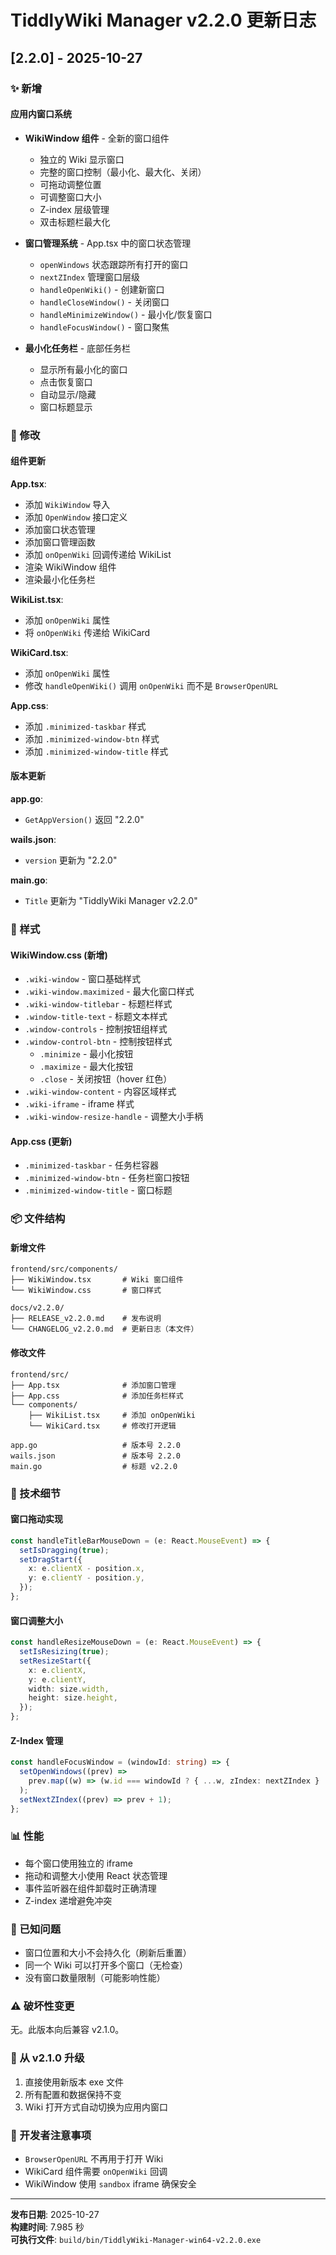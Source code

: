 # TiddlyWiki Manager v2.2.0 更新日志

## [2.2.0] - 2025-10-27

### ✨ 新增

#### 应用内窗口系统

- **WikiWindow 组件** - 全新的窗口组件

  - 独立的 Wiki 显示窗口
  - 完整的窗口控制（最小化、最大化、关闭）
  - 可拖动调整位置
  - 可调整窗口大小
  - Z-index 层级管理
  - 双击标题栏最大化

- **窗口管理系统** - App.tsx 中的窗口状态管理

  - `openWindows` 状态跟踪所有打开的窗口
  - `nextZIndex` 管理窗口层级
  - `handleOpenWiki()` - 创建新窗口
  - `handleCloseWindow()` - 关闭窗口
  - `handleMinimizeWindow()` - 最小化/恢复窗口
  - `handleFocusWindow()` - 窗口聚焦

- **最小化任务栏** - 底部任务栏
  - 显示所有最小化的窗口
  - 点击恢复窗口
  - 自动显示/隐藏
  - 窗口标题显示

### 🔄 修改

#### 组件更新

**App.tsx**:

- 添加 `WikiWindow` 导入
- 添加 `OpenWindow` 接口定义
- 添加窗口状态管理
- 添加窗口管理函数
- 添加 `onOpenWiki` 回调传递给 WikiList
- 渲染 WikiWindow 组件
- 渲染最小化任务栏

**WikiList.tsx**:

- 添加 `onOpenWiki` 属性
- 将 `onOpenWiki` 传递给 WikiCard

**WikiCard.tsx**:

- 添加 `onOpenWiki` 属性
- 修改 `handleOpenWiki()` 调用 `onOpenWiki` 而不是 `BrowserOpenURL`

**App.css**:

- 添加 `.minimized-taskbar` 样式
- 添加 `.minimized-window-btn` 样式
- 添加 `.minimized-window-title` 样式

#### 版本更新

**app.go**:

- `GetAppVersion()` 返回 "2.2.0"

**wails.json**:

- `version` 更新为 "2.2.0"

**main.go**:

- `Title` 更新为 "TiddlyWiki Manager v2.2.0"

### 🎨 样式

#### WikiWindow.css (新增)

- `.wiki-window` - 窗口基础样式
- `.wiki-window.maximized` - 最大化窗口样式
- `.wiki-window-titlebar` - 标题栏样式
- `.window-title-text` - 标题文本样式
- `.window-controls` - 控制按钮组样式
- `.window-control-btn` - 控制按钮样式
  - `.minimize` - 最小化按钮
  - `.maximize` - 最大化按钮
  - `.close` - 关闭按钮（hover 红色）
- `.wiki-window-content` - 内容区域样式
- `.wiki-iframe` - iframe 样式
- `.wiki-window-resize-handle` - 调整大小手柄

#### App.css (更新)

- `.minimized-taskbar` - 任务栏容器
- `.minimized-window-btn` - 任务栏窗口按钮
- `.minimized-window-title` - 窗口标题

### 📦 文件结构

#### 新增文件

```
frontend/src/components/
├── WikiWindow.tsx       # Wiki 窗口组件
└── WikiWindow.css       # 窗口样式

docs/v2.2.0/
├── RELEASE_v2.2.0.md    # 发布说明
└── CHANGELOG_v2.2.0.md  # 更新日志（本文件）
```

#### 修改文件

```
frontend/src/
├── App.tsx              # 添加窗口管理
├── App.css              # 添加任务栏样式
└── components/
    ├── WikiList.tsx     # 添加 onOpenWiki
    └── WikiCard.tsx     # 修改打开逻辑

app.go                   # 版本号 2.2.0
wails.json               # 版本号 2.2.0
main.go                  # 标题 v2.2.0
```

### 🔧 技术细节

#### 窗口拖动实现

```typescript
const handleTitleBarMouseDown = (e: React.MouseEvent) => {
  setIsDragging(true);
  setDragStart({
    x: e.clientX - position.x,
    y: e.clientY - position.y,
  });
};
```

#### 窗口调整大小

```typescript
const handleResizeMouseDown = (e: React.MouseEvent) => {
  setIsResizing(true);
  setResizeStart({
    x: e.clientX,
    y: e.clientY,
    width: size.width,
    height: size.height,
  });
};
```

#### Z-Index 管理

```typescript
const handleFocusWindow = (windowId: string) => {
  setOpenWindows((prev) =>
    prev.map((w) => (w.id === windowId ? { ...w, zIndex: nextZIndex } : w))
  );
  setNextZIndex((prev) => prev + 1);
};
```

### 📊 性能

- 每个窗口使用独立的 iframe
- 拖动和调整大小使用 React 状态管理
- 事件监听器在组件卸载时正确清理
- Z-index 递增避免冲突

### 🐛 已知问题

- 窗口位置和大小不会持久化（刷新后重置）
- 同一个 Wiki 可以打开多个窗口（无检查）
- 没有窗口数量限制（可能影响性能）

### ⚠️ 破坏性变更

无。此版本向后兼容 v2.1.0。

### 🔄 从 v2.1.0 升级

1. 直接使用新版本 exe 文件
2. 所有配置和数据保持不变
3. Wiki 打开方式自动切换为应用内窗口

### 📝 开发者注意事项

- `BrowserOpenURL` 不再用于打开 Wiki
- WikiCard 组件需要 `onOpenWiki` 回调
- WikiWindow 使用 `sandbox` iframe 确保安全

---

**发布日期**: 2025-10-27  
**构建时间**: 7.985 秒  
**可执行文件**: `build/bin/TiddlyWiki-Manager-win64-v2.2.0.exe`


